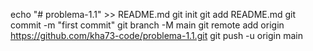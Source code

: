 echo "# problema-1.1" >> README.md
git init
git add README.md
git commit -m "first commit"
git branch -M main
git remote add origin https://github.com/kha73-code/problema-1.1.git
git push -u origin main
